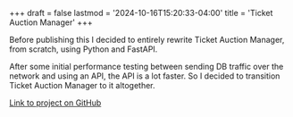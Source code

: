 +++
draft = false
lastmod = '2024-10-16T15:20:33-04:00'
title = 'Ticket Auction Manager'
+++

Before publishing this I decided to entirely rewrite Ticket Auction Manager, from scratch, using Python and FastAPI.

After some initial performance testing between sending DB traffic over the network and using an API, the API is a lot faster. So I decided to transition Ticket Auction Manager to it altogether.

[Link to project on GitHub](https://www.github.com/dbob16/tam-api)